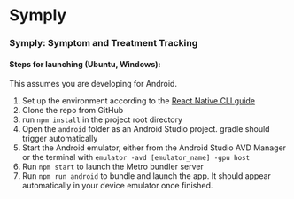 # Symply
### Symply: Symptom and Treatment Tracking

#### Steps for launching (Ubuntu, Windows):
This assumes you are developing for Android.
1. Set up the environment according to the [React Native CLI guide](https://facebook.github.io/react-native/docs/getting-started.html)
2. Clone the repo from GitHub
3. run `npm install` in the project root directory
4. Open the `android` folder as an Android Studio project. gradle should trigger automatically
5. Start the Android emulator, either from the Android Studio AVD Manager or the terminal with `emulator -avd [emulator_name] -gpu host`
6. Run `npm start` to launch the Metro bundler server
7. Run `npm run android` to bundle and launch the app. It should appear automatically in your device emulator once finished.

